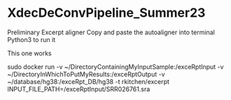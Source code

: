 # XdecDeConvPipeline_Summer23

Preliminary Excerpt aligner
Copy and paste the autoaligner into terminal Python3 to run it

This one works


sudo docker run -v ~/DirectoryContainingMyInputSample:/exceRptInput -v ~/DirectoryInWhichToPutMyResults:/exceRptOutput -v ~/database/hg38:/exceRpt_DB/hg38 -t rkitchen/excerpt INPUT_FILE_PATH=/exceRptInput/SRR026761.sra
